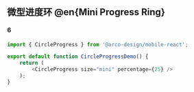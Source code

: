 ## 微型进度环 @en{Mini Progress Ring}

#### 6

```js
import { CircleProgress } from '@arco-design/mobile-react';

export default function CircleProgressDemo() {
    return (
        <CircleProgress size="mini" percentage={25} />
    );
}
```
